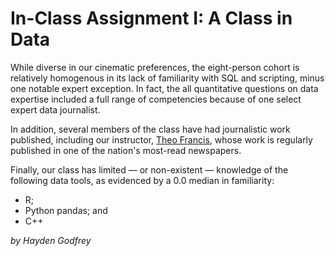 # In-Class Assignment I: A Class in Data
While diverse in our cinematic preferences, the eight-person cohort is relatively homogenous in its lack of familiarity with SQL and scripting, minus one notable expert exception. In fact, the all quantitative questions on data expertise included a full range of competencies because of one select expert data journalist.

In addition, several members of the class have had journalistic work published, including our instructor, [Theo Francis](https://www.wsj.com/news/author/theo-francis), whose work is regularly published in one of the nation's most-read newspapers.

Finally, our class has limited — or non-existent — knowledge of the following data tools, as evidenced by a 0.0 median in familiarity:
- R;
- Python pandas; and
- C++


_by Hayden Godfrey_
